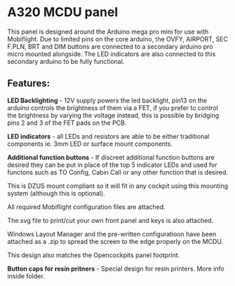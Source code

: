 # A320 MCDU panel

This panel is designed around the Arduino mega pro mini for 
use with Mobiflight. Due to limited pins on the core arduino, 
the OVFY, AIRPORT, SEC F.PLN, BRT and DIM buttons are 
connected to a secondary arduino pro micro mounted alongside.
The LED indicators are also connected to this secondary arduino
to be fully functional.

## Features:

**LED Backlighting** - 12V supply powers the led backlight, 
pin13 on the arduino controls the brightness of them via 
a FET, if you prefer to control the brightness by varying 
the voltage instead, this is possible by bridging pins 2 
and 3 of the FET pads on the PCB.

**LED indicators** - all LEDs and resistors are able to be 
either traditional components ie. 3mm LED or surface 
mount components.

**Additional function buttons** - If discreet additional 
function buttons are desired they can be put in place of
the top 5 indicator LEDs and used for functons such as 
TO Config, Cabin Call or any other function that is desired.

This is DZUS mount compliant so it will fit in any cockpit 
using this mounting system (although this is optional).

All required Mobiflight configuration files are attached.

The.svg file to print/cut your own front panel and keys is 
also attached.

Windows Layout Manager and the pre-written configuratioon 
have been attached as a .zip to spread the screen to the 
edge properly on the MCDU.

This design also matches the Opencockpits panel footprint.

**Button caps for resin pritners** - Special design for resin printers. More info inside folder.
